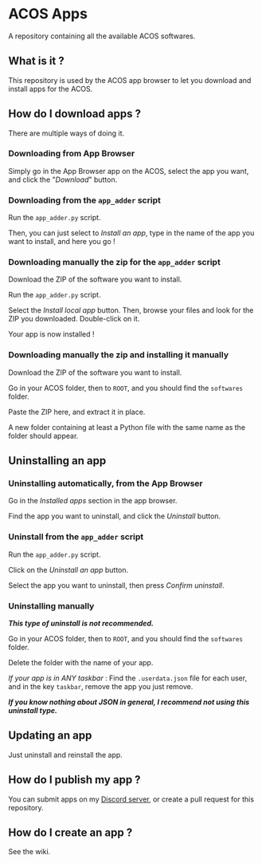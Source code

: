 # ACOS Apps
A repository containing all the available ACOS softwares.

## What is it ?
This repository is used by the ACOS app browser to let you download and install apps for the ACOS.

## How do I download apps ?
There are multiple ways of doing it.

### Downloading from App Browser
Simply go in the App Browser app on the ACOS, select the app you want, and click the "*Download*" button.

### Downloading from the `app_adder` script
Run the `app_adder.py` script.

Then, you can just select to *Install an app*, type in the name of the app you want to install, and here you go !

### Downloading manually the zip for the `app_adder` script
Download the ZIP of the software you want to install.

Run the `app_adder.py` script.

Select the *Install local app* button. Then, browse your files and look for the ZIP you downloaded. Double-click on it.

Your app is now installed !

### Downloading manually the zip and installing it manually
Download the ZIP of the software you want to install.

Go in your ACOS folder, then to `ROOT`, and you should find the `softwares` folder.

Paste the ZIP here, and extract it in place.

A new folder containing at least a Python file with the same name as the folder should appear.

## Uninstalling an app
### Uninstalling automatically, from the App Browser
Go in the *Installed apps* section in the app browser.

Find the app you want to uninstall, and click the *Uninstall* button.

### Uninstall from the `app_adder` script
Run the `app_adder.py` script.

Click on the *Uninstall an app* button.

Select the app you want to uninstall, then press *Confirm uninstall*.

### Uninstalling manually
***This type of uninstall is not recommended.***

Go in your ACOS folder, then to `ROOT`, and you should find the `softwares` folder.

Delete the folder with the name of your app.

*If your app is in ANY taskbar* :
Find the `.userdata.json` file for each user, and in the key `taskbar`, remove the app you just remove.

***If you know nothing about JSON in general, I recommend not using this uninstall type.***

## Updating an app
Just uninstall and reinstall the app.

## How do I publish my app ?
You can submit apps on my [Discord server](https://discord.gg/MBuKcUn), or create a pull request for this repository.

## How do I create an app ?
See the wiki.
